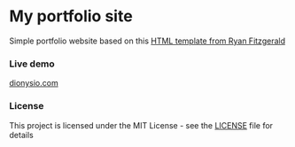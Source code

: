 # My portfolio site

Simple portfolio website based on this [HTML template from Ryan Fitzgerald](https://github.com/RyanFitzgerald/devportfolio-template)

### Live demo

[dionysio.com](https://www.dionysio.com)

### License

This project is licensed under the MIT License - see the [LICENSE](LICENSE) file for details